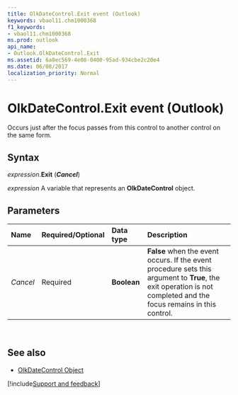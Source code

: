 ```yaml
---
title: OlkDateControl.Exit event (Outlook)
keywords: vbaol11.chm1000368
f1_keywords:
- vbaol11.chm1000368
ms.prod: outlook
api_name:
- Outlook.OlkDateControl.Exit
ms.assetid: 6a8ec569-4e08-0400-95ad-934cbe2c20e4
ms.date: 06/08/2017
localization_priority: Normal
---
```



# OlkDateControl.Exit event (Outlook)

Occurs just after the focus passes from this control to another control on the same form.


## Syntax

_expression_.**Exit** (**_Cancel_**)

_expression_ A variable that represents an **OlkDateControl** object.


## Parameters

|Name|Required/Optional|Data type|Description|
|:-----|:-----|:-----|:-----|
|_Cancel_|Required|**Boolean**|**False** when the event occurs. If the event procedure sets this argument to **True**, the exit operation is not completed and the focus remains in this control.|

<br/>

## See also

- [OlkDateControl Object](Outlook.OlkDateControl.md)

[!include[Support and feedback](~/includes/feedback-boilerplate.md)]